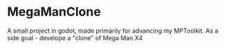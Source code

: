 # MegaManClone
A small project in godot, made primarily for advancing my MPToolkit. As a side goal - develope a "clone" of Mega Man X4
